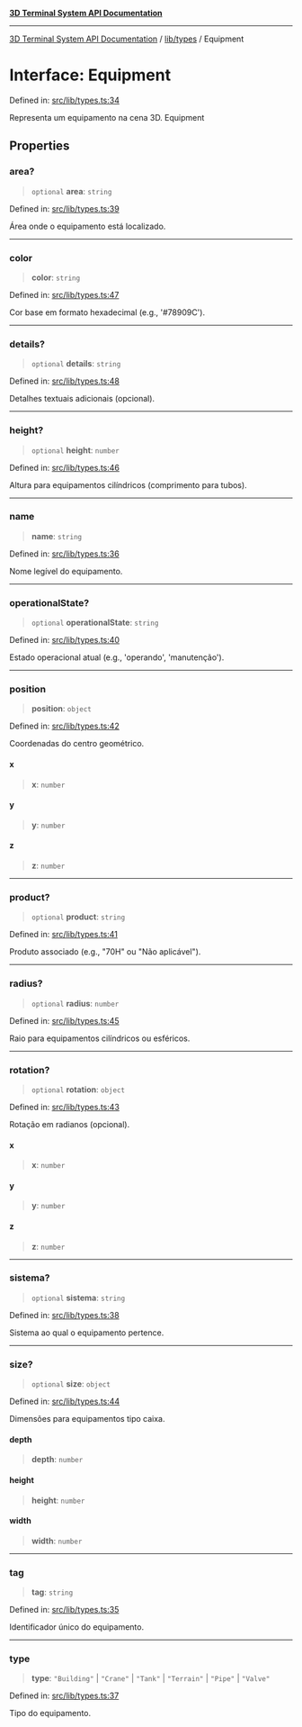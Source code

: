 [**3D Terminal System API Documentation**](../../../README.md)

***

[3D Terminal System API Documentation](../../../README.md) / [lib/types](../README.md) / Equipment

# Interface: Equipment

Defined in: [src/lib/types.ts:34](https://github.com/Dicommunitas/ThreeJS_Terminal_3D2/blob/2d6118765ed06f96efcb299ae199b08c708400c9/src/lib/types.ts#L34)

Representa um equipamento na cena 3D.
 Equipment

## Properties

### area?

> `optional` **area**: `string`

Defined in: [src/lib/types.ts:39](https://github.com/Dicommunitas/ThreeJS_Terminal_3D2/blob/2d6118765ed06f96efcb299ae199b08c708400c9/src/lib/types.ts#L39)

Área onde o equipamento está localizado.

***

### color

> **color**: `string`

Defined in: [src/lib/types.ts:47](https://github.com/Dicommunitas/ThreeJS_Terminal_3D2/blob/2d6118765ed06f96efcb299ae199b08c708400c9/src/lib/types.ts#L47)

Cor base em formato hexadecimal (e.g., '#78909C').

***

### details?

> `optional` **details**: `string`

Defined in: [src/lib/types.ts:48](https://github.com/Dicommunitas/ThreeJS_Terminal_3D2/blob/2d6118765ed06f96efcb299ae199b08c708400c9/src/lib/types.ts#L48)

Detalhes textuais adicionais (opcional).

***

### height?

> `optional` **height**: `number`

Defined in: [src/lib/types.ts:46](https://github.com/Dicommunitas/ThreeJS_Terminal_3D2/blob/2d6118765ed06f96efcb299ae199b08c708400c9/src/lib/types.ts#L46)

Altura para equipamentos cilíndricos (comprimento para tubos).

***

### name

> **name**: `string`

Defined in: [src/lib/types.ts:36](https://github.com/Dicommunitas/ThreeJS_Terminal_3D2/blob/2d6118765ed06f96efcb299ae199b08c708400c9/src/lib/types.ts#L36)

Nome legível do equipamento.

***

### operationalState?

> `optional` **operationalState**: `string`

Defined in: [src/lib/types.ts:40](https://github.com/Dicommunitas/ThreeJS_Terminal_3D2/blob/2d6118765ed06f96efcb299ae199b08c708400c9/src/lib/types.ts#L40)

Estado operacional atual (e.g., 'operando', 'manutenção').

***

### position

> **position**: `object`

Defined in: [src/lib/types.ts:42](https://github.com/Dicommunitas/ThreeJS_Terminal_3D2/blob/2d6118765ed06f96efcb299ae199b08c708400c9/src/lib/types.ts#L42)

Coordenadas do centro geométrico.

#### x

> **x**: `number`

#### y

> **y**: `number`

#### z

> **z**: `number`

***

### product?

> `optional` **product**: `string`

Defined in: [src/lib/types.ts:41](https://github.com/Dicommunitas/ThreeJS_Terminal_3D2/blob/2d6118765ed06f96efcb299ae199b08c708400c9/src/lib/types.ts#L41)

Produto associado (e.g., "70H" ou "Não aplicável").

***

### radius?

> `optional` **radius**: `number`

Defined in: [src/lib/types.ts:45](https://github.com/Dicommunitas/ThreeJS_Terminal_3D2/blob/2d6118765ed06f96efcb299ae199b08c708400c9/src/lib/types.ts#L45)

Raio para equipamentos cilíndricos ou esféricos.

***

### rotation?

> `optional` **rotation**: `object`

Defined in: [src/lib/types.ts:43](https://github.com/Dicommunitas/ThreeJS_Terminal_3D2/blob/2d6118765ed06f96efcb299ae199b08c708400c9/src/lib/types.ts#L43)

Rotação em radianos (opcional).

#### x

> **x**: `number`

#### y

> **y**: `number`

#### z

> **z**: `number`

***

### sistema?

> `optional` **sistema**: `string`

Defined in: [src/lib/types.ts:38](https://github.com/Dicommunitas/ThreeJS_Terminal_3D2/blob/2d6118765ed06f96efcb299ae199b08c708400c9/src/lib/types.ts#L38)

Sistema ao qual o equipamento pertence.

***

### size?

> `optional` **size**: `object`

Defined in: [src/lib/types.ts:44](https://github.com/Dicommunitas/ThreeJS_Terminal_3D2/blob/2d6118765ed06f96efcb299ae199b08c708400c9/src/lib/types.ts#L44)

Dimensões para equipamentos tipo caixa.

#### depth

> **depth**: `number`

#### height

> **height**: `number`

#### width

> **width**: `number`

***

### tag

> **tag**: `string`

Defined in: [src/lib/types.ts:35](https://github.com/Dicommunitas/ThreeJS_Terminal_3D2/blob/2d6118765ed06f96efcb299ae199b08c708400c9/src/lib/types.ts#L35)

Identificador único do equipamento.

***

### type

> **type**: `"Building"` \| `"Crane"` \| `"Tank"` \| `"Terrain"` \| `"Pipe"` \| `"Valve"`

Defined in: [src/lib/types.ts:37](https://github.com/Dicommunitas/ThreeJS_Terminal_3D2/blob/2d6118765ed06f96efcb299ae199b08c708400c9/src/lib/types.ts#L37)

Tipo do equipamento.
